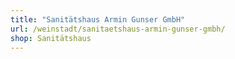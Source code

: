 ```yaml
---
title: "Sanitätshaus Armin Gunser GmbH"
url: /weinstadt/sanitaetshaus-armin-gunser-gmbh/
shop: Sanitätshaus
---
```

